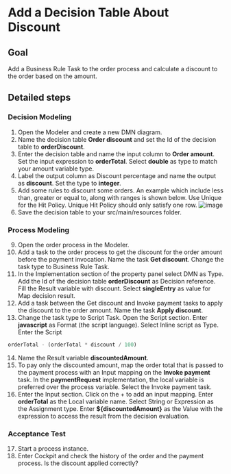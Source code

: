 # Add a Decision Table About Discount

## Goal

Add a Business Rule Task to the order process and calculate a discount to the order based on the amount.

## Detailed steps
### Decision Modeling
1. Open the Modeler and create a new DMN diagram.
2. Name the decision table **Order discount** and set the Id of the decision table to **orderDiscount**.
3. Enter the decision table and name the input column to **Order amount**. Set the input expression to **orderTotal**. Select **double** as type to match your amount variable type.
4. Label the output column as Discount percentage and name the output as **discount**. Set the type to **integer**.
5. Add some rules to discount some orders. An example which include less than, greater or equal to, along with ranges is shown below. Use Unique for the Hit Policy. Unique Hit Policy should only satisfy one row.
![image](https://user-images.githubusercontent.com/5269168/195629261-549a3e16-dc5e-4555-b444-5177ad432a30.png)
7. Save the decision table to your src/main/resources folder.

### Process Modeling
9. Open the order process in the Modeler.
10. Add a task to the order process to get the discount for the order amount before the payment invocation. Name the task **Get discount**. Change the task type to Business Rule Task.
11. In the Implementation section of the property panel select DMN as Type. Add the Id of the decision table **orderDiscount** as Decision reference. Fill the Result variable with discount. Select **singleEntry** as value for Map decision result.
12. Add a task between the Get discount and Invoke payment tasks to apply the discount to the order amount. Name the task **Apply discount**.
13. Change the task type to Script Task. Open the Script section. Enter **javascript** as Format (the script language). Select Inline script as Type. Enter the Script
```javascript
orderTotal - (orderTotal * discount / 100)
```
14. Name the Result variable **discountedAmount**.
15. To pay only the discounted amount, map the order total that is passed to the payment process with an Input mapping on the **Invoke payment** task. In the **paymentRequest** implementation, the local variable is preferred over the process variable. Select the Invoke payment task.
16. Enter the Input section. Click on the + to add an input mapping. Enter **orderTotal** as the Local variable name. Select String or Expression as the Assignment type. Enter **${discountedAmount}** as the Value with the expression to access the result from the decision evaluation.

### Acceptance Test
17. Start a process instance.
18. Enter Cockpit and check the history of the order and the payment process. Is the discount applied correctly?